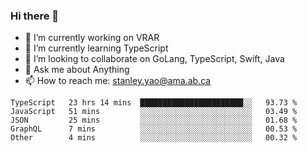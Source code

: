 ### Hi there 👋

- 🔭 I’m currently working on VRAR
- 🌱 I’m currently learning TypeScript
- 👯 I’m looking to collaborate on GoLang, TypeScript, Swift, Java
- 💬 Ask me about Anything
- 📫 How to reach me: stanley.yao@ama.ab.ca


<!--START_SECTION:waka-->
```text
TypeScript   23 hrs 14 mins  ███████████████████████░░   93.73 % 
JavaScript   51 mins         ░░░░░░░░░░░░░░░░░░░░░░░░░   03.49 % 
JSON         25 mins         ░░░░░░░░░░░░░░░░░░░░░░░░░   01.68 % 
GraphQL      7 mins          ░░░░░░░░░░░░░░░░░░░░░░░░░   00.53 % 
Other        4 mins          ░░░░░░░░░░░░░░░░░░░░░░░░░   00.32 %
```
<!--END_SECTION:waka-->
